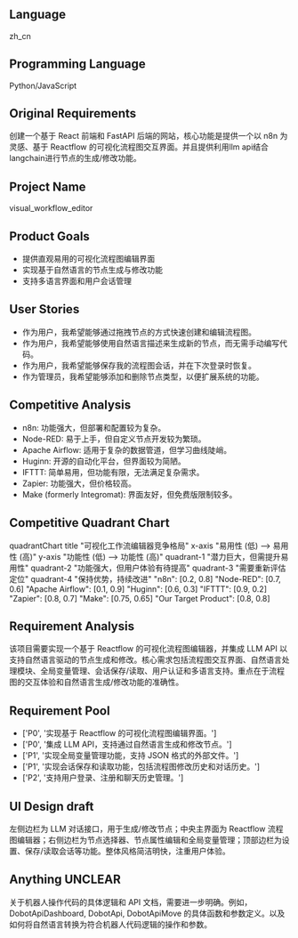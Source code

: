 ## Language

zh_cn

## Programming Language

Python/JavaScript

## Original Requirements

创建一个基于 React 前端和 FastAPI 后端的网站，核心功能是提供一个以 n8n 为灵感、基于 Reactflow 的可视化流程图交互界面。并且提供利用llm api结合langchain进行节点的生成/修改功能。

## Project Name

visual_workflow_editor

## Product Goals

- 提供直观易用的可视化流程图编辑界面
- 实现基于自然语言的节点生成与修改功能
- 支持多语言界面和用户会话管理

## User Stories

- 作为用户，我希望能够通过拖拽节点的方式快速创建和编辑流程图。
- 作为用户，我希望能够使用自然语言描述来生成新的节点，而无需手动编写代码。
- 作为用户，我希望能够保存我的流程图会话，并在下次登录时恢复。
- 作为管理员，我希望能够添加和删除节点类型，以便扩展系统的功能。

## Competitive Analysis

- n8n: 功能强大，但部署和配置较为复杂。
- Node-RED: 易于上手，但自定义节点开发较为繁琐。
- Apache Airflow: 适用于复杂的数据管道，但学习曲线陡峭。
- Huginn: 开源的自动化平台，但界面较为简陋。
- IFTTT: 简单易用，但功能有限，无法满足复杂需求。
- Zapier: 功能强大，但价格较高。
- Make (formerly Integromat): 界面友好，但免费版限制较多。

## Competitive Quadrant Chart

quadrantChart
    title "可视化工作流编辑器竞争格局"
    x-axis "易用性 (低) --> 易用性 (高)"
    y-axis "功能性 (低) --> 功能性 (高)"
    quadrant-1 "潜力巨大，但需提升易用性"
    quadrant-2 "功能强大，但用户体验有待提高"
    quadrant-3 "需要重新评估定位"
    quadrant-4 "保持优势，持续改进"
    "n8n": [0.2, 0.8]
    "Node-RED": [0.7, 0.6]
    "Apache Airflow": [0.1, 0.9]
    "Huginn": [0.6, 0.3]
    "IFTTT": [0.9, 0.2]
    "Zapier": [0.8, 0.7]
    "Make": [0.75, 0.65]
    "Our Target Product": [0.8, 0.8]

## Requirement Analysis

该项目需要实现一个基于 Reactflow 的可视化流程图编辑器，并集成 LLM API 以支持自然语言驱动的节点生成和修改。核心需求包括流程图交互界面、自然语言处理模块、全局变量管理、会话保存/读取、用户认证和多语言支持。重点在于流程图的交互体验和自然语言生成/修改功能的准确性。

## Requirement Pool

- ['P0', '实现基于 Reactflow 的可视化流程图编辑界面。']
- ['P0', '集成 LLM API，支持通过自然语言生成和修改节点。']
- ['P1', '实现全局变量管理功能，支持 JSON 格式的外部文件。']
- ['P1', '实现会话保存和读取功能，包括流程图修改历史和对话历史。']
- ['P2', '支持用户登录、注册和聊天历史管理。']

## UI Design draft

左侧边栏为 LLM 对话接口，用于生成/修改节点；中央主界面为 Reactflow 流程图编辑器；右侧边栏为节点选择器、节点属性编辑和全局变量管理；顶部边栏为设置、保存/读取会话等功能。整体风格简洁明快，注重用户体验。

## Anything UNCLEAR

关于机器人操作代码的具体逻辑和 API 文档，需要进一步明确。例如，DobotApiDashboard, DobotApi, DobotApiMove 的具体函数和参数定义。以及如何将自然语言转换为符合机器人代码逻辑的操作和参数。

